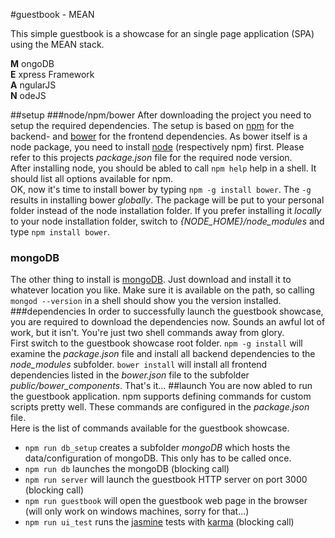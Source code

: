 #guestbook - MEAN

This simple guestbook is a showcase for an single page application (SPA) using the MEAN stack.

__M__ ongoDB  
__E__ xpress Framework  
__A__ ngularJS  
__N__ odeJS  

##setup
###node/npm/bower
After downloading the project you need to setup the required dependencies. The setup is based on [npm](https://www.npmjs.org/) for the backend- and [bower](https://github.com/bower/bower) for the frontend dependencies. As bower itself is a node package, you need to install [node](http://nodejs.org/) (respectively npm) first. Please refer to this projects _package.json_ file for the required node version.  
After installing node, you should be abled to call ``npm help`` help in a shell. It should list all options available for npm.  
OK, now it's time to install bower by typing ``npm -g install bower``. The ``-g`` results in installing bower _globally_. The package will be put to your personal folder instead of the node installation folder. If you prefer installing it _locally_ to your node installation folder, switch to _\{NODE_HOME\}/node_modules_ and type ``npm install bower``.  
### mongoDB
The other thing to install is [mongoDB](https://www.mongodb.org/). Just download and install it to whatever location you like. Make sure it is available on the path, so calling ``mongod --version`` in a shell should show you the version installed.
###dependencies
In order to successfully launch the guestbook showcase, you are required to download the dependencies now. Sounds an awful lot of work, but it isn't. You're just two shell commands away from glory.  
First switch to the guestbook showcase root folder.
``npm -g install`` will examine the _package.json_ file and install all backend dependencies to the _node_modules_ subfolder.
``bower install`` will install all frontend dependencies listed in the _bower.json_ file to the subfolder _public/bower_components_.
That's it...
##launch
You are now abled to run the guestbook application. npm supports defining commands for custom scripts pretty well. These commands are configured in the _package.json_ file.  
Here is the list of commands available for the guestbook showcase.

+  ``npm run db_setup`` creates a subfolder _mongoDB_ which hosts the data/configuration of mongoDB. This only has to be called once.
+  ``npm run db`` launches the mongoDB (blocking call)
+  ``npm run server`` will launch the guestbook HTTP server on port 3000 (blocking call)
+  ``npm run guestbook`` will open the guestbook web page in the browser (will only work on windows machines, sorry for that...)
+  ``npm run ui_test`` runs the [jasmine](http://jasmine.github.io/) tests with [karma](http://karma-runner.github.io/0.12/index.html) (blocking call)